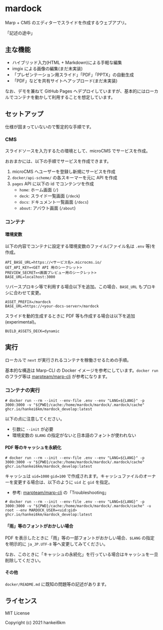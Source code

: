 # mardock

Marp + CMS のエディターでスライドを作成するウェブアプリ。

「記述の途中」

## 主な機能

- ハイブリッド入力(HTML + Markdown)による手軽な編集
- imgix による画像の編集(まだ未実装)
- 「プレゼンテーション用スライド」「PDF」「PPTX」の自動生成
- 「PDF」などを共有サイトへアップロード(まだ未実装)


なお、デモを兼ねて GitHub Pages へデプロイしていますが、基本的にはローカルでコンテナを動かして利用することを想定しています。


## セットアップ

仕様が固まっていないので暫定的な手順です。

### CMS

スライドソースを入力するたの環境として、microCMS でサービスを作成。

おおまかには、以下の手順でサービスを作成できます。

1. microCMS へユーザーを登録し新規にサービスを作成
1. `docker/api-scheme/` の各スキーマーを元に API を作成
1. `pages` API に以下の id でコンテンツを作成
   - `home`: ホーム画面 (`/`)
   - `deck`: スライド一覧画面 (`/deck`)
   - `docs`: ドキュメント一覧画面 (`/docs`)
   - `about`: アバウト画面 (`/about`)

### コンテナ

#### 環境変数

以下の内容でコンテナに設定する環境変数のファイル(ファイル名は `.env` 等)を作成。

```
API_BASE_URL=https://<サービス名>.microcms.io/
GET_API_KEY=<GET API 用のシークレット>
PREVIEW_SECRET=<画面プレビュー用のシークレット>
BASE_URL=localhost:3000
```

リバースプロキシ等で利用する場合以下を追加。この場合、`BASE_URL` もプロキシに合わせて変更。

```
ASSET_PREFIX=/mardock
BASE_URL=https://<your-docs-server>/mardock

```


スライドを動的生成するときに PDF 等も作成する場合は以下を追加(experimental)。

```
BUILD_ASSETS_DECK=dynamic
```

## 実行

ローカルで `next` が実行されるコンテナを稼働させるための手順。

基本的な構造は Marp-CLI の Docker イメージを参考にしています。`docker run` のフラグ等は [marpteam/marp-cli](https://hub.docker.com/r/marpteam/marp-cli/) が参考になります。

### コンテナの実行

```
# docker run --rm --init --env-file .env --env "LANG=${LANG}" -p 3000:3000 -v "${PWD}/cache:/home/mardock/mardock/.mardock/cache" ghcr.io/hankei6km/mardock_develop:latest
```

以下の点に注意してください。

- 引数に `--init` が必要
- 環境変数の `$LANG` の指定がないと日本語のフォントが使われない


#### PDF 等のキャッシュを永続化

```
# docker run --rm --init --env-file .env --env "LANG=${LANG}" -p 3000:3000 -v "${PWD}/cache:/home/mardock/mardock/.mardock/cache" ghcr.io/hankei6km/mardock_develop:latest
```

キャッシュは `uid=1000` `gid=100` で作成されます。キャッシュファイルのオーナーを変更する場合は、以下のように `uid` と `gid` を指定。

- 参考: [marpteam/marp-cli](https://hub.docker.com/r/marpteam/marp-cli/) の「Troubleshooting」


```
# docker run --rm --init --env-file .env --env "LANG=${LANG}" -p 3000:3000 -v "${PWD}/cache:/home/mardock/mardock/.mardock/cache" -u root --env MARDOCK_USER=<uid:gid> ghcr.io/hankei6km/mardock_develop:latest
```

#### 「雨」等のフォントがおかしい場合

PDF を表示したときに「雨」等の一部フォントがおかしい場合、`$LANG` の指定を明示的に `ja_JP.UTF-8` 等へ変更してみてください。

なお、このときに「キャッシュの永続化」を行っている場合はキャッシュを一旦削除してください。

#### その他

`docker/README.md` に既知の問題等の記述があります。


## ライセンス

MIT License

Copyright (c) 2021 hankei6km



